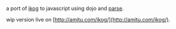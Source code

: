 a port of [ikog](http://sites.google.com/site/henspace/ikog) to javascript
using dojo and [parse](https://parse.com/docs/js_guide).

wip version live on [http://amitu.com/ikog/](http://amitu.com/ikog/).
